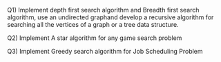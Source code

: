 Q1) Implement depth first search algorithm and Breadth first search algorithm, 
  use an undirected graphand develop a recursive algorithm for searching all the 
  vertices of a graph or a tree data structure.

Q2) Implement A star algorithm for any game search problem

Q3) Implement Greedy search algorithm for Job Scheduling Problem
